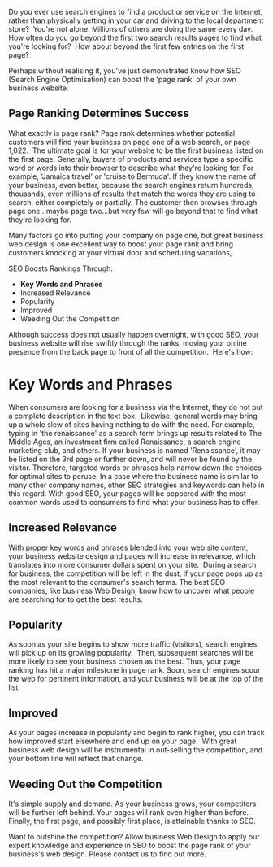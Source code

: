 
Do you ever use search engines to find a product or service on the
Internet, rather than physically getting in your car and driving to the
local department store?  You're not alone. Millions of others are doing
the same every day. How often do you go beyond the first two search
results pages to find what you're looking for?  How about beyond the
first few entries on the first page?

Perhaps without realising it, you've just demonstrated know how SEO
(Search Engine Optimisation) can boost the 'page rank' of your own
business website.

## Page Ranking Determines Success

What exactly is page rank? Page rank determines whether potential
customers will find your business on page one of a web search, or page
1,022.  The ultimate goal is for your website to be the first business
listed on the first page. Generally, buyers of products and services
type a specific word or words into their browser to describe what
they're looking for. For example, 'Jamaica travel' or 'cruise to
Bermuda'. If they know the name of your business, even better, because
the search engines return hundreds, thousands, even millions of results
that match the words they are using to search, either completely or
partially. The customer then browses through page one…maybe page two…but
very few will go beyond that to find what they're looking for.

Many factors go into putting your company on page one, but great
business web design is one excellent way to boost your page rank and
bring customers knocking at your virtual door and scheduling vacations,

SEO Boosts Rankings
Through:

- **Key Words and Phrases**
- Increased Relevance
- Popularity
- Improved
- Weeding Out the Competition

Although success does not usually happen overnight, with good SEO, your
business website will rise swiftly through the ranks, moving your online
presence from the back page to front of all the competition.  Here's
how:

# Key Words and Phrases

When consumers are looking for a business via the Internet, they do not
put a complete description in the text box.  Likewise, general words may
bring up a whole slew of sites having nothing to do with the need. For
example, typing in 'the renaissance' as a search term brings up results
related to The Middle Ages, an investment firm called Renaissance, a
search engine marketing club, and others. If your business is named
'Renaissance', it may be listed on the 3rd page or further down, and
will never be found by the visitor. Therefore, targeted words or phrases
help narrow down the choices for optimal sites to peruse. In a case
where the business name is similar to many other company names, other
SEO strategies and keywords can help in this regard. With good SEO, your
pages will be peppered with the most common words used to consumers to
find what your business has to offer.

## Increased Relevance

With proper key words and phrases blended into your web site content,
your business website design and pages will increase in relevance, which
translates into more consumer dollars spent on your site.  During a
search for business, the competition will be left in the dust, if your
page pops up as the most relevant to the consumer's search terms. The
best SEO companies, like business Web Design, know how to uncover what
people are searching for to get the best results.

## Popularity

As soon as your site begins to show more traffic (visitors), search
engines will pick up on its growing popularity.  Then, subsequent
searches will be more likely to see your business chosen as the best.
Thus, your page ranking has hit a major milestone in page rank. Soon,
search engines scour the web for pertinent information, and your
business will be at the top of the list.

## Improved

As your pages increase in popularity and begin to rank higher, you can
track how improved
start elsewhere and end up on your page.  With great
business web design will be instrumental in out-selling the competition,
and your bottom line will reflect that change.

## Weeding Out the Competition

It's simple supply and demand. As your business grows, your competitors
will be further left behind. Your pages will rank even higher than
before. Finally, the first page, and possibly first place, is attainable
thanks to SEO.

Want to outshine the competition? Allow business Web Design to apply our
expert knowledge and experience in SEO to boost the page rank of your
business's web design. Please contact us to find out more.
